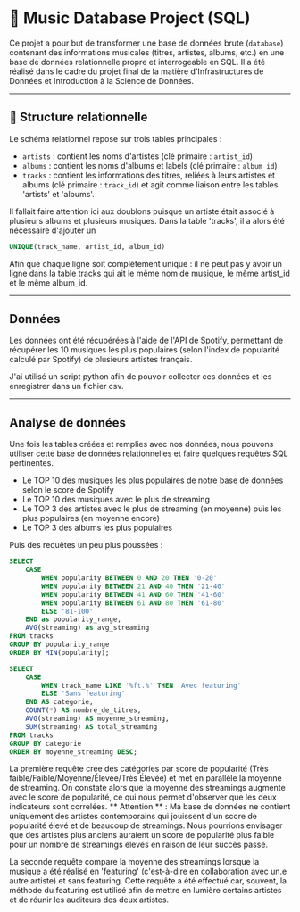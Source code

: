 # 🎵 Music Database Project (SQL)

Ce projet a pour but de transformer une base de données brute (`database`) contenant des informations musicales (titres, artistes, albums, etc.) en une base de données relationnelle propre et interrogeable en SQL. Il a été réalisé dans le cadre du projet final de la matière d'Infrastructures de Données et Introduction à la Science de Données.

---

## 📁 Structure relationnelle

Le schéma relationnel repose sur trois tables principales :

- `artists` : contient les noms d'artistes (clé primaire : `artist_id`)
- `albums` : contient les noms d'albums et labels (clé primaire : `album_id`)
- `tracks` : contient les informations des titres, reliées à leurs artistes et albums (clé primaire : `track_id`) et agit comme liaison entre les tables 'artists' et 'albums'.

Il fallait faire attention ici aux doublons puisque un artiste était associé à plusieurs albums et plusieurs musiques. Dans la table 'tracks', il a alors été nécessaire d'ajouter un 

```sql
UNIQUE(track_name, artist_id, album_id)
```

Afin que chaque ligne soit complètement unique : il ne peut pas y avoir un ligne dans la table tracks qui ait le même nom de musique, le même artist_id et le même album_id.

---
## Données

Les données ont été récupérées à l'aide de l'API de Spotify, permettant de récupérer les 10 musiques les plus populaires (selon l'index de popularité calculé par Spotify) de plusieurs artistes français.

J'ai utilisé un script python afin de pouvoir collecter ces données et les enregistrer dans un fichier csv.

---
## Analyse de données

Une fois les tables créées et remplies avec nos données, nous pouvons utiliser cette base de données relationnelles et faire quelques requêtes SQL pertinentes.

 - Le TOP 10 des musiques les plus populaires de notre base de données selon le score de Spotify
 - Le TOP 10 des musiques avec le plus de streaming
 - Le TOP 3 des artistes avec le plus de streaming (en moyenne) puis les plus populaires (en moyenne encore)
 - Le TOP 3 des albums les plus populaires

Puis des requêtes un peu plus poussées :

```sql
SELECT 
    CASE 
        WHEN popularity BETWEEN 0 AND 20 THEN '0-20'
        WHEN popularity BETWEEN 21 AND 40 THEN '21-40'
        WHEN popularity BETWEEN 41 AND 60 THEN '41-60'
        WHEN popularity BETWEEN 61 AND 80 THEN '61-80'
        ELSE '81-100'
    END as popularity_range,
    AVG(streaming) as avg_streaming
FROM tracks
GROUP BY popularity_range
ORDER BY MIN(popularity);

SELECT 
    CASE 
        WHEN track_name LIKE '%ft.%' THEN 'Avec featuring'
        ELSE 'Sans featuring'
    END AS categorie,
    COUNT(*) AS nombre_de_titres,
    AVG(streaming) AS moyenne_streaming,
    SUM(streaming) AS total_streaming
FROM tracks
GROUP BY categorie
ORDER BY moyenne_streaming DESC;
```

La première requête crée des catégories par score de popularité (Très faible/Faible/Moyenne/Élevée/Très Élevée) et met en parallèle la moyenne de streaming. On constate alors que la moyenne des streamings augmente avec le score de popularité, ce qui nous permet d'observer que les deux indicateurs sont correlées.
** Attention ** : Ma base de données ne contient uniquement des artistes contemporains qui jouissent d'un score de popularité élevé et de beaucoup de streamings. Nous pourrions envisager que des artistes plus anciens auraient un score de popularité plus faible pour un nombre de streamings élevés en raison de leur succès passé.

La seconde requête compare la moyenne des streamings lorsque la musique a été réalisé en 'featuring' (c'est-à-dire en collaboration avec un.e autre artiste) et sans featuring. Cette requête a été effectué car, souvent, la méthode du featuring est utilisé afin de mettre en lumière certains artistes et de réunir les auditeurs des deux artistes.


